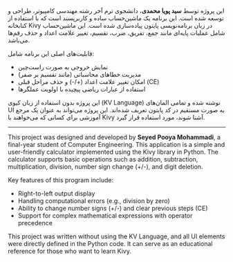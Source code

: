 
این پروژه توسط **سید پویا محمدی**، دانشجوی ترم آخر رشته مهندسی کامپیوتر، طراحی و توسعه شده است. این برنامه یک ماشین‌حساب ساده و کاربرپسند است که با استفاده از کتابخانه Kivy در زبان برنامه‌نویسی پایتون پیاده‌سازی شده است. این ماشین‌حساب شامل عملیات پایه‌ای مانند جمع، تفریق، ضرب، تقسیم، تغییر علامت اعداد و حذف رقم‌ها می‌باشد. 

قابلیت‌های اصلی این برنامه شامل:
- نمایش خروجی به صورت راست‌چین
- مدیریت خطاهای محاسباتی (مانند تقسیم بر صفر)
- امکان تغییر علامت اعداد (+/-) و حذف مراحل قبلی (CE)
- استفاده از عبارات ریاضی پیچیده با اولویت عملگرها

این پروژه بدون استفاده از زبان کیوی (KV Language) نوشته شده و تمامی المان‌های UI به صورت مستقیم در کد پایتون تعریف شده‌اند. این پروژه می‌تواند به عنوان یک مرجع آموزشی برای کسانی که می‌خواهند با Kivy آشنا شوند، مورد استفاده قرار گیرد.

---

This project was designed and developed by **Seyed Pooya Mohammadi**, a final-year student of Computer Engineering. This application is a simple and user-friendly calculator implemented using the Kivy library in Python. The calculator supports basic operations such as addition, subtraction, multiplication, division, number sign change (+/-), and digit deletion.

Key features of this program include:
- Right-to-left output display
- Handling computational errors (e.g., division by zero)
- Ability to change number signs (+/-) and clear previous steps (CE)
- Support for complex mathematical expressions with operator precedence

This project was written without using the KV Language, and all UI elements were directly defined in the Python code. It can serve as an educational reference for those who want to learn Kivy.


